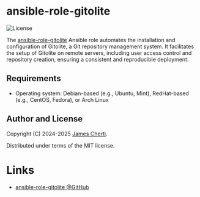 # ansible-role-gitolite
![License](https://img.shields.io/github/license/jamescherti/ansible-role-gitolite)

The [ansible-role-gitolite](https://github.com/jamescherti/ansible-role-gitolite) Ansible role automates the installation and configuration of Gitolite, a Git repository management system. It facilitates the setup of Gitolite on remote servers, including user access control and repository creation, ensuring a consistent and reproducible deployment.

## Requirements

- Operating system: Debian-based (e.g., Ubuntu, Mint), RedHat-based (e.g., CentOS, Fedora), or Arch Linux

## Author and License

Copyright (C) 2024-2025 [James Cherti](https://www.jamescherti.com).

Distributed under terms of the MIT license.

# Links

- [ansible-role-gitolite @GitHub](https://github.com/jamescherti/ansible-role-gitolite)
